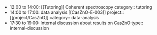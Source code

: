 - 12:00 to 14:00: [[Tutoring]] Coherent spectroscopy
  category:: tutoring
- 14:00 to 17:00: data analysis [[CasZnO-E-003]]
  project:: [[project/CasZnO]]
  category:: data-analysis
- 17:30 to 19:00: Internal discussion about results on CasZnO
  type:: internal-discussion